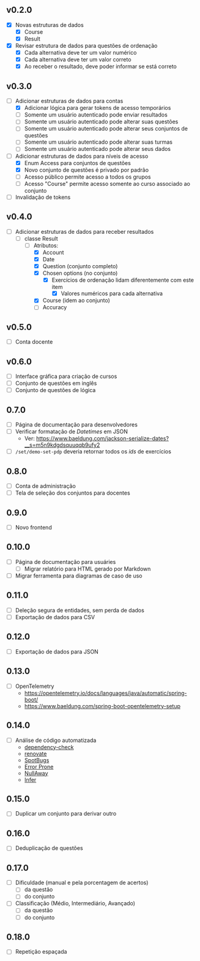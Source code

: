 ## v0.2.0
- [x] Novas estruturas de dados
  - [x] Course
  - [x] Result
- [x] Revisar estrutura de dados para questões de ordenação
  - [x] Cada alternativa deve ter um valor numérico
  - [x] Cada alternativa deve ter um valor correto
  - [x] Ao receber o resultado, deve poder informar se está correto

## v0.3.0
- [ ] Adicionar estruturas de dados para contas
  - [x] Adicionar lógica para gerar tokens de acesso temporários
  - [ ] Somente um usuário autenticado pode enviar resultados
  - [ ] Somente um usuário autenticado pode alterar suas questões
  - [ ] Somente um usuário autenticado pode alterar seus conjuntos de questões
  - [ ] Somente um usuário autenticado pode alterar suas turmas
  - [ ] Somente um usuário autenticado pode alterar seus dados
- [ ] Adicionar estruturas de dados para níveis de acesso
  - [x] Enum Access para conjuntos de questões
  - [x] Novo conjunto de questões é privado por padrão
  - [ ] Acesso público permite acesso a todos os grupos
  - [ ] Acesso "Course" permite acesso somente ao curso associado ao conjunto
- [ ] Invalidação de tokens

## v0.4.0
- [ ] Adicionar estruturas de dados para receber resultados
  - [ ] classe Result 
    - [ ] Atributos:
      - [x] Account
      - [x] Date
      - [x] Question (conjunto completo)
      - [x] Chosen options (no conjunto)
        - [x] Exercícios de ordenação lidam diferentemente com este item
          - [x] Valores numéricos para cada alternativa
      - [x] Course (idem ao conjunto)
      - [ ] Accuracy

## v0.5.0
- [ ] Conta docente

## v0.6.0
- [ ] Interface gráfica para criação de cursos
- [ ] Conjunto de questões em inglês
- [ ] Conjunto de questões de lógica

## 0.7.0
- [ ] Página de documentação para desenvolvedores
- [ ] Verificar formatação de _Datetimes_ em JSON
  - Ver: <https://www.baeldung.com/jackson-serialize-dates?__s=m5n9kdgdsquuqqb9ufy2>
- [ ] `/set/demo-set-pdp` deveria retornar todos os _ids_ de exercícios

## 0.8.0
- [ ] Conta de administração
- [ ] Tela de seleção dos conjuntos para docentes

## 0.9.0
- [ ] Novo frontend

## 0.10.0
- [ ] Página de documentação para usuáries
  - [ ] Migrar relatório para HTML gerado por Markdown
- [ ] Migrar ferramenta para diagramas de caso de uso

## 0.11.0
- [ ] Deleção segura de entidades, sem perda de dados
- [ ] Exportação de dados para CSV

## 0.12.0
- [ ] Exportação de dados para JSON

## 0.13.0
- [ ] OpenTelemetry
  - <https://opentelemetry.io/docs/languages/java/automatic/spring-boot/>
  - <https://www.baeldung.com/spring-boot-opentelemetry-setup>

## 0.14.0 
- [ ] Análise de código automatizada
  - [dependency-check](http://jeremylong.github.io/DependencyCheck)
  - [renovate](https://github.com/renovatebot/renovate)
  - [SpotBugs](https://spotbugs.readthedocs.io/)
  - [Error Prone](https://errorprone.info/)
  - [NullAway](https://github.com/uber/NullAway)
  - [Infer](https://fbinfer.com/docs/getting-started/)

## 0.15.0
- [ ] Duplicar um conjunto para derivar outro

## 0.16.0
- [ ] Deduplicação de questões

## 0.17.0
- [ ] Dificuldade (manual e pela porcentagem de acertos) 
  - [ ] da questão 
  - [ ] do conjunto
- [ ] Classificação (Médio, Intermediário, Avançado)
  - [ ] da questão 
  - [ ] do conjunto

## 0.18.0
- [ ] Repetição espaçada
